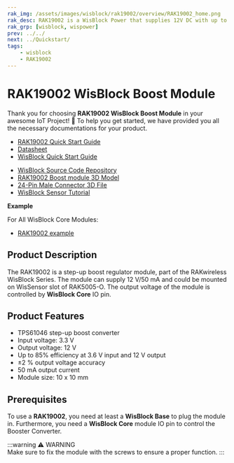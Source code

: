 ```yaml
---
rak_img: /assets/images/wisblock/rak19002/overview/RAK19002_home.png
rak_desc: RAK19002 is a WisBlock Power that supplies 12V DC with up to 50mA. The main purpose is to have 12V power supply for external sensors that are connected to WisBlock.
rak_grp: [wisblock, wispower]
prev: ../../
next: ../Quickstart/
tags:
    - wisblock
    - RAK19002
---
```


# RAK19002 WisBlock Boost Module

Thank you for choosing **RAK19002 WisBlock Boost Module** in your awesome IoT Project! 🎉 To help you get started, we have provided you all the necessary documentations for your product.

* [RAK19002 Quick Start Guide](../Quickstart/)
* [Datasheet](../Datasheet/)
* <a href="../../Quickstart/" target="_blank">WisBlock Quick Start Guide</a>
<!---* [WisBlock Quick Start Guide](../../Quickstart/)-->
* [WisBlock Source Code Repository](https://github.com/RAKWireless/WisBlock/)
* [RAK19002 Boost module 3D Model](https://downloads.rakwireless.com/3D_File/WisBlock/3D_RAK19002.stp)
* [24-Pin Male Connector 3D File](https://downloads.rakwireless.com/3D_File/Accessory/WisConnector/M24S1003K6M.stp)
* [WisBlock Sensor Tutorial](/Knowledge-Hub/Learn/WisBlock-Sensor-Tutorial/)

**Example**

For All WisBlock Core Modules:

* [RAK19002 example](https://github.com/RAKWireless/WisBlock/tree/master/examples/common/sensors/RAK19002_Boost_TPS61046)

## Product Description

The RAK19002 is a step-up boost regulator module, part of the RAKwireless WisBlock Series. The module can supply 12&nbsp;V/50&nbsp;mA and could be mounted on WisSensor slot of RAK5005-O. The output voltage of the module is controlled by **WisBlock Core** IO pin.
## Product Features

* TPS61046 step-up boost converter
* Input voltage: 3.3&nbsp;V
* Output voltage: 12&nbsp;V
* Up to 85% efficiency at 3.6&nbsp;V input and 12&nbsp;V output
* ±2&nbsp;% output voltage accuracy
* 50&nbsp;mA output current
* Module size: 10 x 10&nbsp;mm

## Prerequisites

To use a **RAK19002**, you need at least a **WisBlock Base** to plug the module in. Furthermore, you need a **WisBlock Core** module IO pin to control the Booster Converter.

:::warning ⚠️ WARNING    
Make sure to fix the module with the screws to ensure a proper function. 
:::